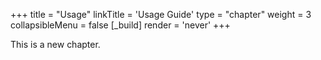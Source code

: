 +++
title = "Usage"
linkTitle = 'Usage Guide'
type = "chapter"
weight = 3
collapsibleMenu = false
[_build]
  render = 'never'
+++

This is a new chapter.